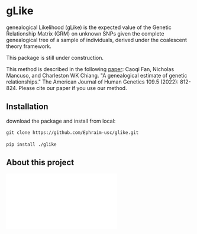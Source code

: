 gLike
========

genealogical Likelihood (gLike) is the expected value of the Genetic Relationship Matrix (GRM) on unknown SNPs 
given the complete genealogical tree of a sample of individuals, derived under the coalescent theory framework.

This package is still under construction.

This method is described in the following [paper](https://www.cell.com/ajhg/fulltext/S0002-9297(22)00112-4): 
Caoqi Fan, Nicholas Mancuso, and Charleston WK Chiang. "A genealogical estimate of genetic relationships." The American Journal of Human Genetics 109.5 (2022): 812-824.
Please cite our paper if you use our method.


Installation
------------

download the package and install from local:

    git clone https://github.com/Ephraim-usc/glike.git
    
    pip install ./glike


About this project
-------------
![](images/poster_ashg.pdf)
